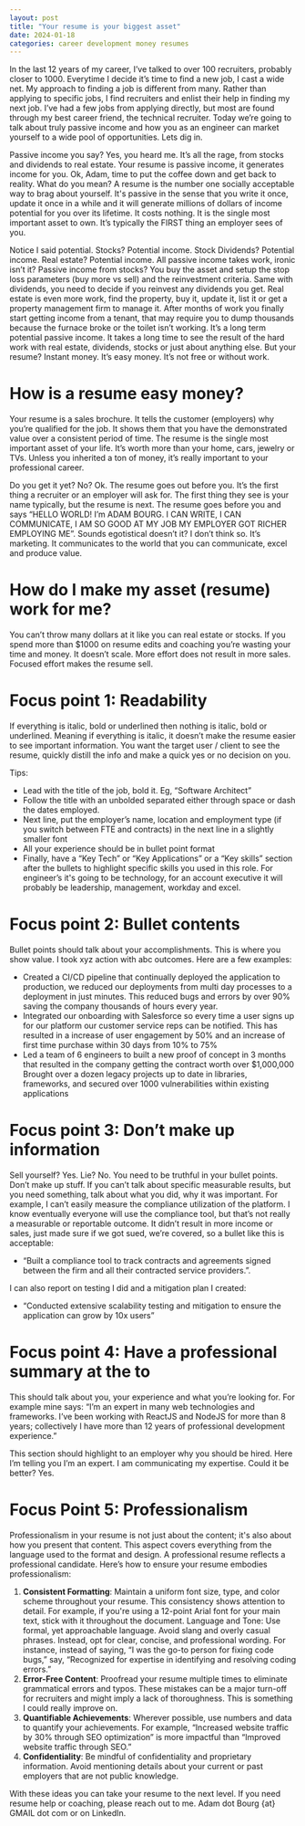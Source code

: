 ```yaml
---
layout: post
title: "Your resume is your biggest asset"
date: 2024-01-18
categories: career development money resumes 
---
```


In the last 12 years of my career, I’ve talked to over 100 recruiters, probably closer to 1000. Everytime I decide it’s time to find a new job, I cast a wide net. My approach to finding a job is different from many. Rather than applying to specific jobs, I find recruiters and enlist their help in finding my next job. I’ve had a few jobs from applying directly, but most are found through my best career friend, the technical recruiter. Today we’re going to talk about truly passive income and how you as an engineer can market yourself to a wide pool of opportunities. Lets dig in. 

Passive income you say? Yes, you heard me. It’s all the rage, from stocks and dividends to real estate. Your resume is passive income, it generates income for you. Ok, Adam, time to put the coffee down and get back to reality. What do you mean? A resume is the number one socially acceptable way to brag about yourself. It's passive in the sense that you write it once, update it once in a while and it will generate millions of dollars of income potential for you over its lifetime. It costs nothing. It is the single most important asset to own. It’s typically the FIRST thing an employer sees of you. 

Notice I said potential. Stocks? Potential income. Stock Dividends? Potential income. Real estate? Potential income. All passive income takes work, ironic isn’t it? Passive income from stocks? You buy the asset and setup the stop loss parameters (buy more vs sell) and the reinvestment criteria. Same with dividends, you need to decide if you reinvest any dividends you get. Real estate is even more work, find the property, buy it, update it, list it or get a property management firm to manage it. After months of work you finally start getting income from a tenant, that may require you to dump thousands because the furnace broke or the toilet isn’t working. It’s a long term potential passive income. It takes a long time to see the result of the hard work with real estate, dividends, stocks or just about anything else. But your resume? Instant money. It’s easy money. It’s not free or without work. 

# How is a resume easy money? 

Your resume is a sales brochure. It tells the customer (employers) why you’re qualified for the job. It shows them that you have the demonstrated value over a consistent period of time. The resume is the single most important asset of your life. It’s worth more than your home, cars, jewelry or TVs. Unless you inherited a ton of money, it’s really important to your professional career. 

Do you get it yet? No? Ok. The resume goes out before you. It’s the first thing a recruiter or an employer will ask for. The first thing they see is your name typically, but the resume is next. The resume goes before you and says “HELLO WORLD! I’m ADAM BOURG. I CAN WRITE, I CAN COMMUNICATE, I AM SO GOOD AT MY JOB MY EMPLOYER GOT RICHER EMPLOYING ME”. Sounds egotistical doesn’t it? I don’t think so. It’s marketing. It communicates to the world that you can communicate, excel and produce value. 

# How do I make my asset (resume) work for me? 

You can’t throw many dollars at it like you can real estate or stocks. If you spend more than $1000 on resume edits and coaching you’re wasting your time and money. It doesn’t scale. More effort does not result in more sales. Focused effort makes the resume sell. 

# Focus point 1: Readability 

If everything is italic, bold or underlined then nothing is italic, bold or underlined. Meaning if everything is italic, it doesn’t make the resume easier to see important information. You want the target user / client to see the resume, quickly distill the info and make a quick yes or no decision on you. 

Tips:
* Lead with the title of the job, bold it. Eg, “Software Architect”
* Follow the title with an unbolded separated either through space or dash the dates employed. 
* Next line, put the employer’s name, location and employment type (if you switch between FTE and contracts)  in the next line in a slightly smaller font
* All your experience should be in bullet point format
* Finally, have a “Key Tech” or “Key Applications” or a “Key skills” section after the bullets to highlight specific skills you used in this role. For engineer’s it's going to be technology, for an account executive it will probably be leadership, management, workday and excel. 

# Focus point 2: Bullet contents

Bullet points should talk about your accomplishments. This is where you show value. I took xyz action with abc outcomes. Here are a few examples: 
* Created a CI/CD pipeline that continually deployed the application to production, we reduced our deployments from multi day processes to a deployment in just minutes. This reduced bugs and errors by over 90% saving the company thousands of hours every year. 
* Integrated our onboarding with Salesforce so every time a user signs up for our platform our customer service reps can be notified. This has resulted in a increase of user engagement by 50% and an increase of first time purchase within 30 days from 10% to 75% 
* Led a team of 6 engineers to built a new proof of concept in 3 months that resulted in the company getting the contract worth over $1,000,000 
Brought over a dozen legacy projects up to date in libraries, frameworks, and secured over 1000 vulnerabilities within existing applications

# Focus point 3: Don’t make up information

Sell yourself? Yes. Lie? No. You need to be truthful in your bullet points. Don’t make up stuff. If you can’t talk about specific measurable results, but you need something, talk about what you did, why it was important. For example, I can’t easily measure the compliance utilization of the platform. I know eventually everyone will use the compliance tool, but that’s not really a measurable or reportable outcome. It didn’t result in more income or sales, just made sure if we got sued, we’re covered, so a bullet like this is acceptable: 
* “Built a compliance tool to track contracts and agreements signed between the firm and all their contracted service providers.”. 

I can also report on testing I did and a mitigation plan I created: 
* “Conducted extensive scalability testing and mitigation to ensure the application can grow by 10x users” 

# Focus point 4: Have a professional summary at the to

This should talk about you, your experience and what you’re looking for. For example mine says: “I’m an expert in many web technologies and frameworks. I’ve been working with ReactJS and NodeJS for more than 8 years; collectively I have more than 12 years of professional development experience.” 

This section should highlight to an employer why you should be hired. Here I’m telling you I’m an expert. I am communicating my expertise. Could it be better? Yes. 

# Focus Point 5: Professionalism

Professionalism in your resume is not just about the content; it's also about how you present that content. This aspect covers everything from the language used to the format and design. A professional resume reflects a professional candidate. Here’s how to ensure your resume embodies professionalism:

1. **Consistent Formatting**: Maintain a uniform font size, type, and color scheme throughout your resume. This consistency shows attention to detail. For example, if you're using a 12-point Arial font for your main text, stick with it throughout the document.
Language and Tone: Use formal, yet approachable language. Avoid slang and overly casual phrases. Instead, opt for clear, concise, and professional wording. For instance, instead of saying, “I was the go-to person for fixing code bugs,” say, “Recognized for expertise in identifying and resolving coding errors.”
2. **Error-Free Content**: Proofread your resume multiple times to eliminate grammatical errors and typos. These mistakes can be a major turn-off for recruiters and might imply a lack of thoroughness. This is something I could really improve on. 
3. **Quantifiable Achievements**: Wherever possible, use numbers and data to quantify your achievements. For example, “Increased website traffic by 30% through SEO optimization” is more impactful than “Improved website traffic through SEO.”
4. **Confidentiality**: Be mindful of confidentiality and proprietary information. Avoid mentioning details about your current or past employers that are not public knowledge.

With these ideas you can take your resume to the next level. If you need resume help or coaching, please reach out to me. Adam dot Bourg {at} GMAIL dot com or on LinkedIn. 